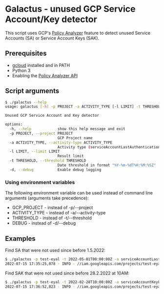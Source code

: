 # Galactus - unused GCP Service Account/Key detector

This script uses GCP's [Policy Analyzer](https://cloud.google.com/policy-intelligence/docs/activity-analyzer-service-account-authentication) feature to detect unused Service Accounts (SA) or Service Account Keys (SAK).

## Prerequisites
- [gcloud](https://cloud.google.com/sdk/docs/install) installed and in PATH
- Python 3
- Enabling the [Policy Analyzer API](https://cloud.google.com/policy-intelligence/docs/activity-analyzer-service-account-authentication#before-you-begin)

## Script arguments

```bash
$ ./galactus --help
usage: galactus [-h] -p PROJECT -a ACTIVITY_TYPE [-l LIMIT] -t THRESHOLD [-d]

Unused GCP Service Account and Key detector

options:
  -h, --help            show this help message and exit
  -p PROJECT, --project PROJECT
                        GCP Project name
  -a ACTIVITY_TYPE, --activity-type ACTIVITY_TYPE
                        Activity type (serviceAccountLastAuthentication / serviceAccountKeyLastAuthentication)
  -l LIMIT, --limit LIMIT
                        Result limit
  -t THRESHOLD, --threshold THRESHOLD
                        Date threshold in format "%Y-%m-%dT%H:%M:%SZ"
  -d, --debug           Enable debug logging
```

### Using environment variables

The following environment variable can be used instead of command line arguments (arguments take precedence):
- GCP_PROJECT - instead of -p/--project
- ACTIVITY_TYPE - instead of -a/--activity-type
- THRESHOLD - instead of -t/--threshold
- DEBUG - instead of -d/--debug

## Examples

Find SA that were not used since before 1.5.2022:

```bash
$ ./galactus -p test-eyal -t 2022-05-01T00:00:00Z -a serviceAccountLastAuthentication
2022-07-15 17:35:25,078 - INFO - //iam.googleapis.com/projects/test-eyal/serviceAccounts/crossplane-test@test-eyal.iam.gserviceaccount.com - last used 2022-02-28T08:00:00Z
```

Find SAK that were not used since before 28.2.2022 at 10AM:

```bash
$ ./galactus -p test-eyal -t 2022-02-28T10:00:00Z -a serviceAccountKeyLastAuthentication
2022-07-15 17:36:52,823 - INFO - //iam.googleapis.com/projects/test-eyal/serviceAccounts/crossplane-test@test-eyal.iam.gserviceaccount.com/keys/b2edfc3fc441c9937c0c2e0da2b1345d57a02abb - last used 2022-02-28T08:00:00Z

```
